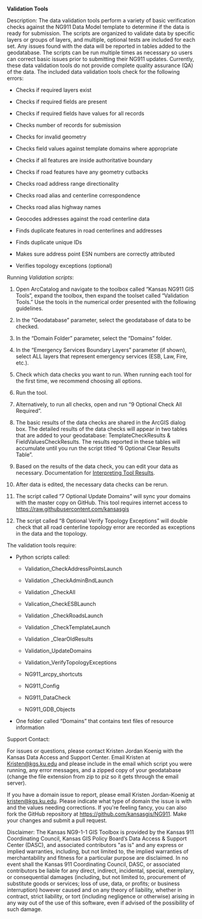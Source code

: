 **Validation Tools**

Description: The data validation tools perform a variety of basic
verification checks against the NG911 Data Model template to determine
if the data is ready for submission. The scripts are organized to
validate data by specific layers or groups of layers, and multiple,
optional tests are included for each set. Any issues found with the data
will be reported in tables added to the geodatabase. The scripts can be
run multiple times as necessary so users can correct basic issues prior
to submitting their NG911 updates. Currently, these data validation
tools do not provide complete quality assurance (QA) of the data. The
included data validation tools check for the following errors:

-   Checks if required layers exist

-   Checks if required fields are present

-   Checks if required fields have values for all records

-   Checks number of records for submission

-   Checks for invalid geometry

-   Checks field values against template domains where appropriate

-   Checks if all features are inside authoritative boundary

-   Checks if road features have any geometry cutbacks

-   Checks road address range directionality

-   Checks road alias and centerline correspondence

-   Checks road alias highway names

-   Geocodes addresses against the road centerline data

-   Finds duplicate features in road centerlines and addresses

-   Finds duplicate unique IDs

-   Makes sure address point ESN numbers are correctly attributed

-   Verifies topology exceptions (optional)

Running *Validation scripts*:

1.  Open ArcCatalog and navigate to the toolbox called “Kansas NG911 GIS
    Tools”, expand the toolbox, then expand the toolset called
    “Validation Tools.” Use the tools in the numerical order presented
    with the following guidelines.

2.  In the “Geodatabase” parameter, select the geodatabase of data to
    be checked.

3.  In the “Domain Folder” parameter, select the “Domains” folder.

4.  In the “Emergency Services Boundary Layers” parameter (if shown),
    select ALL layers that represent emergency services (ESB, Law,
    Fire, etc.).

5.  Check which data checks you want to run. When running each tool for
    the first time, we recommend choosing all options.

6.  Run the tool.

7.  Alternatively, to run all checks, open and run “9 Optional Check
    All Required”.

8.  The basic results of the data checks are shared in the ArcGIS
    dialog box. The detailed results of the data checks will appear in
    two tables that are added to your geodatabase: TemplateCheckResults
    & FieldValuesCheckResults. The results reported in these tables will
    accumulate until you run the script titled “6 Optional Clear
    Results Table”.

9.  Based on the results of the data check, you can edit your data
    as necessary. Documentation for [Interpreting Tool Results](https://github.com/kansasgis/NG911/blob/master/Doc_Online/Interpreting_Tool_Results.md).

10. After data is edited, the necessary data checks can be rerun.

11. The script called “7 Optional Update Domains” will sync your domains
    with the master copy on GitHub. This tool requires internet access
    to <https://raw.githubusercontent.com/kansasgis>

12. The script called “8 Optional Verify Topology Exceptions” will
    double check that all road centerline topology error are recorded as
    exceptions in the data and the topology.

The validation tools require:

-   Python scripts called:

    -   Validation\_CheckAddressPointsLaunch

    -   Validation \_CheckAdminBndLaunch

    -   Validation \_CheckAll

    -   Valication\_CheckESBLaunch

    -   Validation \_CheckRoadsLaunch

    -   Validation \_CheckTemplateLaunch

    -   Validation \_ClearOldResults

    -   Validation\_UpdateDomains

    -   Validation\_VerifyTopologyExceptions
    
    -   NG911\_arcpy\_shortcuts

    -   NG911\_Config

    -   NG911\_DataCheck
    
    -   NG911\_GDB\_Objects

-   One folder called “Domains” that contains text files of resource
    information

Support Contact:

For issues or questions, please contact Kristen Jordan Koenig with the
Kansas Data Access and Support Center. Email Kristen at
<Kristen@kgs.ku.edu> and please include in the email which script you
were running, any error messages, and a zipped copy of your geodatabase
(change the file extension from zip to piz so it gets through the email
server).

If you have a domain issue to report, please email Kristen Jordan-Koenig
at <kristen@kgs.ku.edu>. Please indicate what type of domain the issue
is with and the values needing corrections. If you're feeling fancy, you
can also fork the GitHub repository at
<https://github.com/kansasgis/NG911>. Make your changes and submit a
pull request.

Disclaimer: The Kansas NG9-1-1 GIS Toolbox is provided by the Kansas 911
Coordinating Council, Kansas GIS Policy Board’s Data Access & Support
Center (DASC), and associated contributors "as is" and any express or
implied warranties, including, but not limited to, the implied
warranties of merchantability and fitness for a particular purpose are
disclaimed. In no event shall the Kansas 911 Coordinating Council, DASC,
or associated contributors be liable for any direct, indirect,
incidental, special, exemplary, or consequential damages (including, but
not limited to, procurement of substitute goods or services; loss of
use, data, or profits; or business interruption) however caused and on
any theory of liability, whether in contract, strict liability, or tort
(including negligence or otherwise) arising in any way out of the use of
this software, even if advised of the possibility of such damage.
